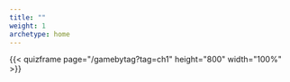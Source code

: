 ```yaml
---
title: ""
weight: 1
archetype: home
---
```




{{< quizframe page="/gamebytag?tag=ch1" height="800" width="100%" >}}